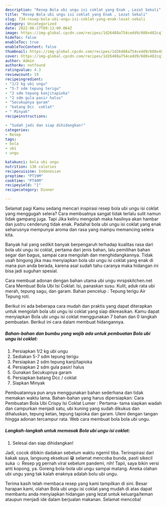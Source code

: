 ```yaml
---
description: "Resep Bola ubi ungu isi coklat yang Enak , Lezat Sekali"
title: "Resep Bola ubi ungu isi coklat yang Enak , Lezat Sekali"
slug: 734-resep-bola-ubi-ungu-isi-coklat-yang-enak-lezat-sekali
category: Uncategorized
date: 2022-06-27T09:13:00.064Z
image: https://img-global.cpcdn.com/recipes/1d26488a754cedd9/680x482cq70/bola-ubi-ungu-isi-coklat-foto-resep-utama.jpg
hideToc: false
enableToc: true
enableTocContent: false
thumbnail: https://img-global.cpcdn.com/recipes/1d26488a754cedd9/680x482cq70/bola-ubi-ungu-isi-coklat-foto-resep-utama.jpg
cover: https://img-global.cpcdn.com/recipes/1d26488a754cedd9/680x482cq70/bola-ubi-ungu-isi-coklat-foto-resep-utama.jpg
author: Admin
authorAv: notfound
ratingvalue: 4.3
reviewcount: 19
recipeingredient:
- "1/2 kg ubi ungu"
- "5-7 sdm tepung terigu"
- "2 sdm tepung kanjitapioka"
- "2 sdm gula pasir halus"
- "Secukupnya garam"
- "batang Dcc  coklat"
- " Minyak"
recipeinstructions:

- "Sudah jadi dan siap dihidangkan!"
categories:
- Resep
tags:
- bola
- ubi
- ungu

katakunci: bola ubi ungu 
nutrition: 136 calories
recipecuisine: Indonesian
preptime: "PT19M"
cooktime: "PT40M"
recipeyield: "1"
recipecategory: Dinner

---
```



Selamat pagi Kamu sedang mencari inspirasi resep bola ubi ungu isi coklat yang menggugah selera? Cara membuatnya sangat tidak terlalu sulit namun tidak gampang juga. Tapi Jika keliru mengolah maka hasilnya akan hambar dan justru cenderung tidak enak. Padahal bola ubi ungu isi coklat yang enak seharusnya mempunyai aroma dan rasa yang mampu memancing selera kita.


Banyak hal yang sedikit banyak berpengaruh terhadap kualitas rasa dari bola ubi ungu isi coklat, pertama dari jenis bahan, lalu pemilihan bahan segar dan bagus, sampai cara mengolah dan menghidangkannya. Tidak usah bingung jika mau menyiapkan bola ubi ungu isi coklat yang enak di mana pun anda berada, karena asal sudah tahu caranya maka hidangan ini bisa jadi suguhan spesial.

Cara membuat adonan dengan bahan utama ubi ungu mrspskitchen.net Cara Membuat Bola Ubi Isi Coklat: Isi, panaskan susu. Kulit, aduk rata ubi merah, tepung sagu, dan garam. Bahan pencelup : Tepung terigu Air Tepung roti.


Berikut ini ada beberapa cara mudah dan praktis yang dapat diterapkan untuk mengolah bola ubi ungu isi coklat yang siap dikreasikan. Kamu dapat menyiapkan Bola ubi ungu isi coklat menggunakan 7 bahan dan 0 langkah pembuatan. Berikut ini cara dalam membuat hidangannya.

<!--inarticleads1-->

##### Bahan-bahan dan bumbu yang wajib ada untuk pembuatan Bola ubi ungu isi coklat:

1. Persiapkan 1/2 kg ubi ungu
1. Sediakan 5-7 sdm tepung terigu
1. Persiapkan 2 sdm tepung kanji/tapioka
1. Persiapkan 2 sdm gula pasir/ halus
1. Gunakan Secukupnya garam
1. Persiapkan batang Dcc / coklat
1. Siapkan  Minyak


Pembuatannya pun anya menggunakan bahan sederhana dan tidak memakan waktu lama. Bahan-bahan yang harus dipersiapkan: Cara Pembuatan Bola Ubi Crispy Isi Coklat Lumer : Pertama- tama siapkan wadah dan campurkan menjadi satu, ubi kuning yang sudah dikukus dan dihaluskan, tepung ketan, tepung tapioka dan garam. Uleni dengan tangan hingga adonan tercampur rata. Web cara membuat bola bola ubi ungu. 

<!--inarticleads2-->

##### Langkah-langkah untuk memasak Bola ubi ungu isi coklat:


1. Selesai dan siap dihidangkan!

Jadi, cocok dibikin dadakan sebelum waktu ngemil tiba. Terinspirasi dari kakak saya, langsung eksekusi 😁 selamat mencoba bunda, pasti sikecil suka ☺️ Resep yg pernah viral sebelum pandemi, nih! Tapii, saya bikin versi anti kopong, ya. Goreng bola-bola ubi ungu sampai matang. Aneka olahan ubi ungu yang tak kalah enaknya adalah bolu ubi ungu. 

Terima kasih telah membaca resep yang kami tampilkan di sini. Besar harapan kami, olahan Bola ubi ungu isi coklat yang mudah di atas dapat membantu anda menyiapkan hidangan yang lezat untuk keluarga/teman ataupun menjadi ide dalam berjualan makanan. Selamat mencoba!

